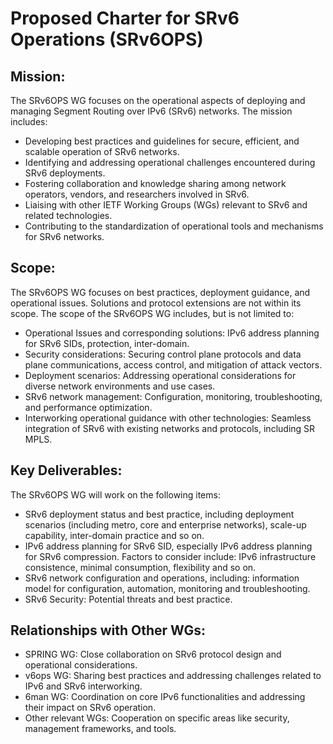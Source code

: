 # Proposed Charter for SRv6 Operations (SRv6OPS)

## Mission:
The SRv6OPS WG focuses on the operational aspects of deploying and managing Segment Routing over IPv6 (SRv6) networks. The mission includes:
* Developing best practices and guidelines for secure, efficient, and scalable operation of SRv6 networks.
* Identifying and addressing operational challenges encountered during SRv6 deployments.
* Fostering collaboration and knowledge sharing among network operators, vendors, and researchers involved in SRv6.
* Liaising with other IETF Working Groups (WGs) relevant to SRv6 and related technologies.
* Contributing to the standardization of operational tools and mechanisms for SRv6 networks.

## Scope:
The SRv6OPS WG focuses on best practices, deployment guidance, and operational issues. Solutions and protocol extensions are not within its scope. The scope of the SRv6OPS WG includes, but is not limited to:
* Operational Issues and corresponding solutions: IPv6 address planning for SRv6 SIDs, protection, inter-domain.
* Security considerations: Securing control plane protocols and data plane communications, access control, and mitigation of attack vectors.
* Deployment scenarios: Addressing operational considerations for diverse network environments and use cases.
* SRv6 network management: Configuration, monitoring, troubleshooting, and performance optimization.
* Interworking operational guidance with other technologies: Seamless integration of SRv6 with existing networks and protocols, including SR MPLS.

## Key Deliverables:
The SRv6OPS WG will work on the following items:
* SRv6 deployment status and best practice, including deployment scenarios (including metro, core and enterprise networks), scale-up capability, inter-domain practice and so on. 
* IPv6 address planning for SRv6 SID, especially IPv6 address planning for SRv6 compression. Factors to consider include: IPv6 infrastructure consistence, minimal consumption, flexibility and so on.
* SRv6 network configuration and operations, including: information model for configuration, automation, monitoring and troubleshooting.
* SRv6 Security: Potential threats and best practice.


## Relationships with Other WGs:
* SPRING WG: Close collaboration on SRv6 protocol design and operational considerations.
* v6ops WG: Sharing best practices and addressing challenges related to IPv6 and SRv6 interworking.
* 6man WG: Coordination on core IPv6 functionalities and addressing their impact on SRv6 operation.
* Other relevant WGs: Cooperation on specific areas like security, management frameworks, and tools.
